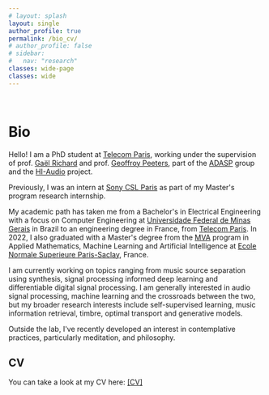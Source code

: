 ```yaml
---
# layout: splash
layout: single
author_profile: true
permalink: /bio_cv/
# author_profile: false
# sidebar:
#   nav: "research"
classes: wide-page
classes: wide
---
```


<div markdown = "1">

<br>

# Bio

Hello! I am a PhD student at [Telecom Paris](https://www.telecom-paris.fr/),  working under the supervision of prof. [Gaël Richard](https://www.telecom-paris.fr/gael-richard) and prof. [Geoffroy Peeters](https://perso.telecom-paristech.fr/gpeeters/), part of the [ADASP](https://adasp.telecom-paris.fr/) group and the [HI-Audio](https://hi-audio.imt.fr/) project.

Previously, I was an intern at [Sony CSL Paris](https://cslmusicteam.sony.fr/) as part of my Master's program research internship.

My academic path has taken me from a Bachelor's in Electrical Engineering with a focus on Computer Engineering at [Universidade Federal de Minas Gerais](https://ufmg.br/) in Brazil to an engineering degree in France, from [Telecom Paris](https://www.telecom-paris.fr/). In 2022, I also graduated with a Master's degree from the [MVA](https://www.master-mva.com/) program in Applied Mathematics, Machine Learning and Artificial Intelligence at [Ecole Normale Superieure Paris-Saclay](https://www.ens-paris-saclay.fr/), France.

I am currently working on topics ranging from music source separation using synthesis, signal processing informed deep learning and differentiable digital signal processing. I am generally interested in audio signal processing, machine learning and the crossroads between the two, but my broader research interests include self-supervised learning, music information retrieval, timbre, optimal transport and generative models.

Outside the lab, I've recently developed an interest in contemplative practices, particularly meditation, and philosophy. 


<!-- You can find detailed lists of  

1. [Projects](/projects/) and main research axes.
2. [Scientific publications](/publications/) and other papers. -->


## CV  

You can take a look at my CV here: [[CV]](/documents/Bernardo_Torres_CV_2023.pdf)